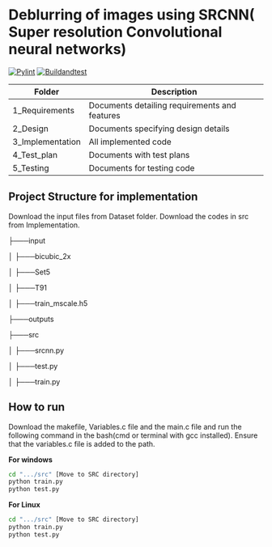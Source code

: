 # Deblurring of images using SRCNN( Super resolution Convolutional neural networks)

[![Pylint](https://github.com/BhavanSekar/OOPS-Miniproject/actions/workflows/pylint.yml/badge.svg)](https://github.com/BhavanSekar/OOPS-Miniproject/actions/workflows/pylint.yml)
[![Buildandtest](https://github.com/BhavanSekar/OOPS-Miniproject/actions/workflows/Buildandtest.yml/badge.svg)](https://github.com/BhavanSekar/OOPS-Miniproject/actions/workflows/Buildandtest.yml)

| Folder           | Description                                   |
|------------------|-----------------------------------------------|
| 1_Requirements   | Documents detailing requirements and features |
| 2_Design         | Documents specifying design details           |
| 3_Implementation | All implemented code                          |
| 4_Test_plan      | Documents with test plans                     |
| 5_Testing        | Documents for testing code                    |

## Project Structure for implementation

Download the input files from Dataset folder.
Download the codes in src from Implementation.


├───input

│   ├───bicubic_2x

│   ├───Set5

│   ├───T91

│   ├───train_mscale.h5

├───outputs

├───src

│   ├───srcnn.py

│   ├───test.py

│   ├───train.py

## How to run

Download the makefile, Variables.c file and the main.c file and run the following command in the bash(cmd or terminal with gcc installed). Ensure that the variables.c file is added to the path.

**For windows**

```bash
cd ".../src" [Move to SRC directory]
python train.py
python test.py
```

**For Linux**

```bash
cd ".../src" [Move to SRC directory]
python train.py
python test.py
```



